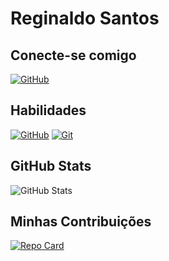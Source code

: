 # Reginaldo Santos

## Conecte-se comigo
[![GitHub](https://img.shields.io/badge/GitHub-30A3DC?style=for-the-badge&logo=github&logoColor=fff)](https://github.com/reginaldos)

## Habilidades
[![GitHub](https://img.shields.io/badge/GitHub-30A3DC?style-for-the-badge&logo-github&logoColor=fff)](https://docs.github.com/)
[![Git](https://img.shields.io/badge/Git-30A3DC?style-for-the-badge&logo-git&logoColor=fff)](https://git-scm.com/doc)

## GitHub Stats
![GitHub Stats](https://github-readme-stats.vercel.app/api?username=reginaldos&bg_color=000&border_color=30A3DC&show_icons=true&icon_color=30A3DC&title_color=E94D5F&text_color=FFF&hide_title=true&hide=stars)

## Minhas Contribuições
[![Repo Card](https://github-readme-stats.vercel.app/api/pin/?username=reginaldos&repo=dio-lab-open-source&bg_color=000&border_color=30A3DC&show_icons=true&icon_color=30A3DC&title_color=E94D5F&text_color=FFF)](https://github.com/reginaldo/dio-lab-open-source)




